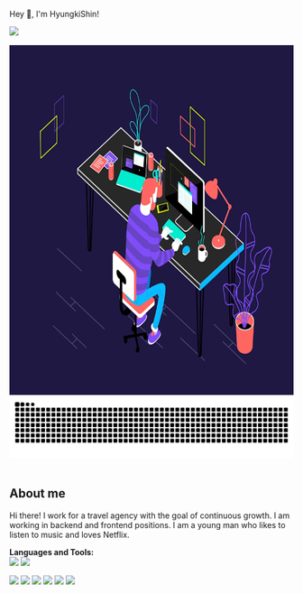 Hey 👋, I'm HyungkiShin!
<br />

<p>
  <a href="mailto:tkaqkeldk99@gmail.com" target="_blank"><img src="https://img.shields.io/badge/tkaqkeldk99@gmail.com-EA4335?style=flat-square&logo=Gmail&logoColor=white"/></a>
</p>

<div align=center> 
  <img src="https://github.com/hyungkiShin/myTIL/blob/main/image/back-end.gif" height="620px" width="auto" alt="Hello   world">
  <img alt="Snake Gif" src="https://github.com/hyungkiShin/hyungkiShin/blob/main/Snake_Gif.svg" />
</div>

<br />

## About me

Hi there! I work for a travel agency with the goal of continuous growth.
I am working in backend and frontend positions. I am a young man who likes to listen to music and loves Netflix.
<br />

**Languages and Tools:**  
  <img width="150px" src="https://img.shields.io/badge/java-007396?style=for-the-badge&logo=java&logoColor=white"> 
  <img width="150px" src="https://img.shields.io/badge/spring-6DB33F?style=for-the-badge&logo=spring&logoColor=white"> 
  <br>

  <img src="https://img.shields.io/badge/html5-E34F26?style=for-the-badge&logo=html5&logoColor=white"> 
  <img src="https://img.shields.io/badge/css-1572B6?style=for-the-badge&logo=css3&logoColor=white"> 
  <img src="https://img.shields.io/badge/javascript-F7DF1E?style=for-the-badge&logo=javascript&logoColor=black"> 
  <img src="https://img.shields.io/badge/react-61DAFB?style=for-the-badge&logo=react&logoColor=black"> 
  <img src="https://img.shields.io/badge/vue.js-4FC08D?style=for-the-badge&logo=vue.js&logoColor=white"> 
  <img src="https://img.shields.io/badge/node.js-339933?style=for-the-badge&logo=Node.js&logoColor=white">  
